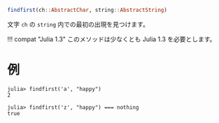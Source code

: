 ```julia
findfirst(ch::AbstractChar, string::AbstractString)
```

文字 `ch` の `string` 内での最初の出現を見つけます。

!!! compat "Julia 1.3"
    このメソッドは少なくとも Julia 1.3 を必要とします。


# 例

```jldoctest
julia> findfirst('a', "happy")
2

julia> findfirst('z', "happy") === nothing
true
```
